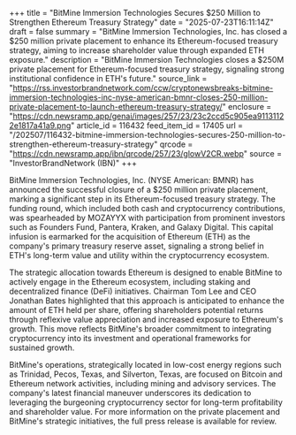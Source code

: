 +++
title = "BitMine Immersion Technologies Secures $250 Million to Strengthen Ethereum Treasury Strategy"
date = "2025-07-23T16:11:14Z"
draft = false
summary = "BitMine Immersion Technologies, Inc. has closed a $250 million private placement to enhance its Ethereum-focused treasury strategy, aiming to increase shareholder value through expanded ETH exposure."
description = "BitMine Immersion Technologies closes a $250M private placement for Ethereum-focused treasury strategy, signaling strong institutional confidence in ETH's future."
source_link = "https://rss.investorbrandnetwork.com/ccw/cryptonewsbreaks-bitmine-immersion-technologies-inc-nyse-american-bmnr-closes-250-million-private-placement-to-launch-ethereum-treasury-strategy/"
enclosure = "https://cdn.newsramp.app/genai/images/257/23/23c2ccd5c905ea91131122e1817a41a9.png"
article_id = 116432
feed_item_id = 17405
url = "/202507/116432-bitmine-immersion-technologies-secures-250-million-to-strengthen-ethereum-treasury-strategy"
qrcode = "https://cdn.newsramp.app/ibn/qrcode/257/23/glowV2CR.webp"
source = "InvestorBrandNetwork (IBN)"
+++

<p>BitMine Immersion Technologies, Inc. (NYSE American: BMNR) has announced the successful closure of a $250 million private placement, marking a significant step in its Ethereum-focused treasury strategy. The funding round, which included both cash and cryptocurrency contributions, was spearheaded by MOZAYYX with participation from prominent investors such as Founders Fund, Pantera, Kraken, and Galaxy Digital. This capital infusion is earmarked for the acquisition of Ethereum (ETH) as the company's primary treasury reserve asset, signaling a strong belief in ETH's long-term value and utility within the cryptocurrency ecosystem.</p><p>The strategic allocation towards Ethereum is designed to enable BitMine to actively engage in the Ethereum ecosystem, including staking and decentralized finance (DeFi) initiatives. Chairman Tom Lee and CEO Jonathan Bates highlighted that this approach is anticipated to enhance the amount of ETH held per share, offering shareholders potential returns through reflexive value appreciation and increased exposure to Ethereum's growth. This move reflects BitMine's broader commitment to integrating cryptocurrency into its investment and operational frameworks for sustained growth.</p><p>BitMine's operations, strategically located in low-cost energy regions such as Trinidad, Pecos, Texas, and Silverton, Texas, are focused on Bitcoin and Ethereum network activities, including mining and advisory services. The company's latest financial maneuver underscores its dedication to leveraging the burgeoning cryptocurrency sector for long-term profitability and shareholder value. For more information on the private placement and BitMine's strategic initiatives, the full press release is available for review.</p>